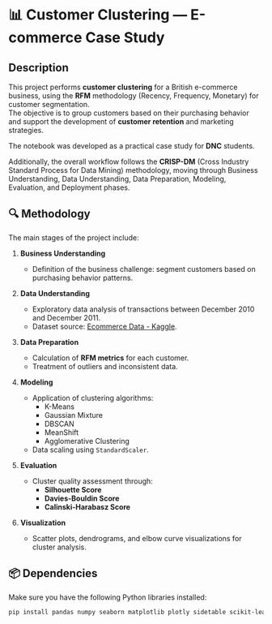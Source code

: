 # 📊 Customer Clustering — E-commerce Case Study

## Description

This project performs **customer clustering** for a British e-commerce business, using the **RFM** methodology (Recency, Frequency, Monetary) for customer segmentation.  
The objective is to group customers based on their purchasing behavior and support the development of **customer retention** and marketing strategies.

The notebook was developed as a practical case study for **DNC** students.

Additionally, the overall workflow follows the **CRISP-DM** (Cross Industry Standard Process for Data Mining) methodology, moving through Business Understanding, Data Understanding, Data Preparation, Modeling, Evaluation, and Deployment phases.

## 🔍 Methodology

The main stages of the project include:

1. **Business Understanding**
   - Definition of the business challenge: segment customers based on purchasing behavior patterns.

2. **Data Understanding**
   - Exploratory data analysis of transactions between December 2010 and December 2011.
   - Dataset source: [Ecommerce Data - Kaggle](https://www.kaggle.com/datasets/carrie1/ecommerce-data).

3. **Data Preparation**
   - Calculation of **RFM metrics** for each customer.
   - Treatment of outliers and inconsistent data.

4. **Modeling**
   - Application of clustering algorithms:
     - K-Means
     - Gaussian Mixture
     - DBSCAN
     - MeanShift
     - Agglomerative Clustering
   - Data scaling using `StandardScaler`.

5. **Evaluation**
   - Cluster quality assessment through:
     - **Silhouette Score**
     - **Davies-Bouldin Score**
     - **Calinski-Harabasz Score**

6. **Visualization**
   - Scatter plots, dendrograms, and elbow curve visualizations for cluster analysis.

## 📦 Dependencies

Make sure you have the following Python libraries installed:

```bash
pip install pandas numpy seaborn matplotlib plotly sidetable scikit-learn scipy yellowbrick
